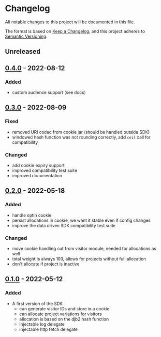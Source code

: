 # Changelog

All notable changes to this project will be documented in this file.

The format is based on [Keep a Changelog](https://keepachangelog.com/en/1.0.0/),
and this project adheres to [Semantic Versioning](https://semver.org/spec/v2.0.0.html).

## Unreleased

## [0.4.0] - 2022-08-12
### Added
- custom audience support (see docs)

## [0.3.0] - 2022-08-09
### Fixed
- removed URI codec from cookie jar (should be handled outside SDK)
- windowed hash function was not rounding correctly, add `ceil` call for compatibility
### Changed
- add cookie expiry support
- improved compatibility test suite
- improved documentation

## [0.2.0] - 2022-05-18
### Added
- handle optin cookie
- persist allocations in cookie, we want it stable even if config changes
- improve the data driven SDK compatibility test suite
### Changed
- move cookie handling out from visitor module, needed for allocations as well
- total weight is always 100, allows for projects without full allocation
- don't allocate if project is inactive

## [0.1.0] - 2022-05-12
### Added
- A first version of the SDK
  - can generate visitor IDs and store in a cookie
  - can allocate project variations for visitors
  - allocation is based on the djb2 hash function
  - injectable log delegate
  - injectable http fetch delegate

[Unreleased]: https://github.com/SymplifyConversion/sst-sdk-nodejs/compare/v0.4.0...HEAD
[0.4.0]: https://github.com/SymplifyConversion/sst-sdk-nodejs/releases/tag/v0.4.0
[0.3.0]: https://github.com/SymplifyConversion/sst-sdk-nodejs/releases/tag/v0.3.0
[0.2.0]: https://github.com/SymplifyConversion/sst-sdk-nodejs/releases/tag/v0.2.0
[0.1.0]: https://github.com/SymplifyConversion/sst-sdk-nodejs/releases/tag/v0.1.0
